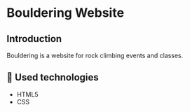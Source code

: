 # Bouldering Website

## Introduction
Bouldering is a website for rock climbing events and classes.

## :hammer: Used technologies

* HTML5
* CSS
